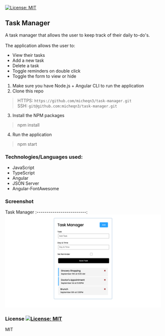 [![License: MIT](https://img.shields.io/badge/License-MIT-yellow.svg)](https://opensource.org/licenses/MIT)
## Task Manager

A task manager that allows the user to keep track of their daily to-do's.
<br> <br>
The application allows the user to: 

- View their tasks
- Add a new task
- Delete a task
- Toggle reminders on double click
- Toggle the form to view or hide

1. Make sure you have Node.js + Angular CLI to run the application
2. Clone this repo
> HTTPS: `https://github.com/micheqn3/task-manager.git` <br>
> SSH: `git@github.com:micheqn3/task-manager.git`
3. Install the NPM packages
> npm install
4. Run the application
> npm start 

### Technologies/Languages used: 

  - JavaScript
  - TypeScript
  - Angular
  - JSON Server
  - Angular-FontAwesome

### Screenshot

Task Manager
:-------------------------:
![Task manager photo](/Assets/task-manager.png)


### License [![License: MIT](https://img.shields.io/badge/License-MIT-yellow.svg)](https://opensource.org/licenses/MIT)

MIT 
